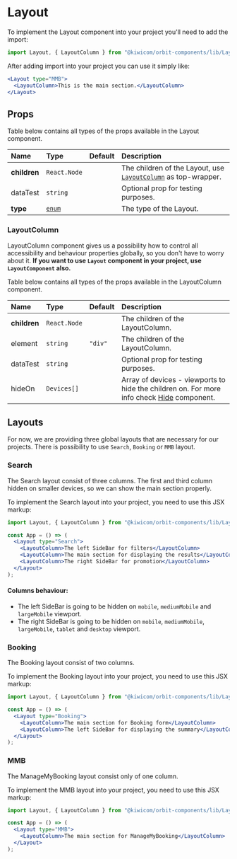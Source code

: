 # Layout

To implement the Layout component into your project you'll need to add the import:

```jsx
import Layout, { LayoutColumn } from "@kiwicom/orbit-components/lib/Layout";
```

After adding import into your project you can use it simply like:

```jsx
<Layout type="MMB">
  <LayoutColumn>This is the main section.</LayoutColumn>
</Layout>
```

## Props

Table below contains all types of the props available in the Layout component.
  
| Name | Type | Default | Description |
| :------------ | :-------------------------- | :-------------- | :------------------------------- |
| **children** | `React.Node` | | The children of the Layout, use [`LayoutColumn`](#layoutcolumn) as top-wrapper.
| dataTest | `string` | | Optional prop for testing purposes.
| **type** | [`enum`](#layouts) | | The type of the Layout.

### LayoutColumn

LayoutColumn component gives us a possibility how to control all accessibility and behaviour properties globally, so you don't have to worry about it.
**If you want to use `Layout` component in your project, use `LayoutComponent` also.**

Table below contains all types of the props available in the LayoutColumn component.
  
| Name | Type | Default | Description |
| :------------ | :-------------------------- | :-------------- | :------------------------------- |
| **children** | `React.Node` | | The children of the LayoutColumn.
| element | `string` | `"div"` | The children of the LayoutColumn.
| dataTest | `string` | | Optional prop for testing purposes.
| hideOn | `Devices[]` | | Array of devices - viewports to hide the children on. For more info check [Hide](../Hide) component.

## Layouts

For now, we are providing three global layouts that are necessary for our projects.
There is possibility to use `Search`, `Booking` or `MMB` layout.

### Search

The Search layout consist of three columns. The first and third column hidden on smaller devices, so we can show the main section properly.

To implement the Search layout into your project, you need to use this JSX markup:

```jsx
import Layout, { LayoutColumn } from "@kiwicom/orbit-components/lib/Layout";

const App = () => (
  <Layout type="Search">
    <LayoutColumn>The left SideBar for filters</LayoutColumn>
    <LayoutColumn>The main section for displaying the results</LayoutColumn>
    <LayoutColumn>The right SideBar for promotion</LayoutColumn>
  </Layout>
);
```

#### Columns behaviour:

- The left SideBar is going to be hidden on `mobile`, `mediumMobile` and `largeMobile` viewport.
- The right SideBar is going to be hidden on `mobile`, `mediumMobile`, `largeMobile`, `tablet` and `desktop` viewport.

### Booking

The Booking layout consist of two columns.

To implement the Booking layout into your project, you need to use this JSX markup:

```jsx
import Layout, { LayoutColumn } from "@kiwicom/orbit-components/lib/Layout";

const App = () => (
  <Layout type="Booking">
    <LayoutColumn>The main section for Booking form</LayoutColumn>
    <LayoutColumn>The left SideBar for displaying the summary</LayoutColumn>
  </Layout>
);
```

### MMB

The ManageMyBooking layout consist only of one column.

To implement the MMB layout into your project, you need to use this JSX markup:

```jsx
import Layout, { LayoutColumn } from "@kiwicom/orbit-components/lib/Layout";

const App = () => (
  <Layout type="MMB">
    <LayoutColumn>The main section for ManageMyBooking</LayoutColumn>
  </Layout>
);
```
